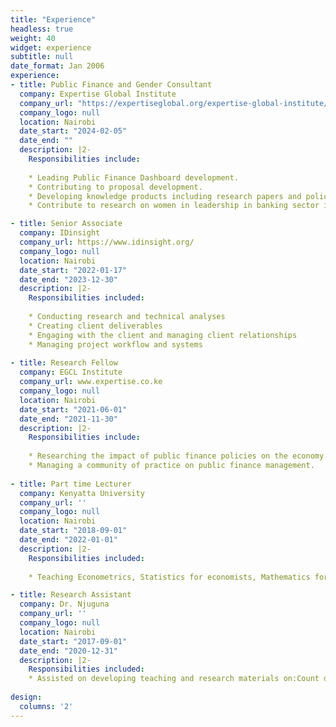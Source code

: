 ```yaml
---
title: "Experience"
headless: true
weight: 40
widget: experience
subtitle: null
date_format: Jan 2006
experience:
- title: Public Finance and Gender Consultant
  company: Expertise Global Institute
  company_url: "https://expertiseglobal.org/expertise-global-institute/"
  company_logo: null
  location: Nairobi
  date_start: "2024-02-05"
  date_end: ""
  description: |2-
    Responsibilities include:
    
    * Leading Public Finance Dashboard development.
    * Contributing to proposal development.
    * Developing knowledge products including research papers and policy briefs.
    * Contribute to research on women in leadership in banking sector in Kenya.

- title: Senior Associate
  company: IDinsight
  company_url: https://www.idinsight.org/
  company_logo: null
  location: Nairobi
  date_start: "2022-01-17"
  date_end: "2023-12-30"
  description: |2-
    Responsibilities included:
    
    * Conducting research and technical analyses
    * Creating client deliverables
    * Engaging with the client and managing client relationships 
    * Managing project workflow and systems
    
- title: Research Fellow
  company: EGCL Institute
  company_url: www.expertise.co.ke
  company_logo: null
  location: Nairobi
  date_start: "2021-06-01"
  date_end: "2021-11-30"
  description: |2-
    Responsibilities include:
    
    * Researching the impact of public finance policies on the economy.
    * Managing a community of practice on public finance management.
    
- title: Part time Lecturer
  company: Kenyatta University
  company_url: ''
  company_logo: null
  location: Nairobi
  date_start: "2018-09-01"
  date_end: "2022-01-01"
  description: |2-
    Responsibilities included: 
    
    * Teaching Econometrics, Statistics for economists, Mathematics for economists, Operational Research and Economic modeling and computer application.

- title: Research Assistant
  company: Dr. Njuguna
  company_url: ''
  company_logo: null
  location: Nairobi
  date_start: "2017-09-01"
  date_end: "2020-12-31"
  description: |2-
    Responsibilities included: 
    * Assisted on developing teaching and research materials on:Count data models, Time series analysis, Trade models, and Public debt in Africa.
  
design:
  columns: '2'
---
```

